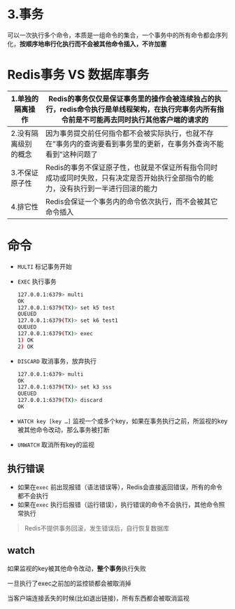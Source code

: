 # 3.事务

可以一次执行多个命令，本质是一组命令的集合，一个事务中的所有命令都会序列化，**按顺序地串行化执行而不会被其他命令插入，不许加塞**

# **Redis事务 VS 数据库事务**

| 1.单独的隔离操作 | Redis的事务仅仅是保证事务里的操作会被连续独占的执行，redis命令执行是单线程架构，在执行完事务内所有指令前是不可能再去同时执行其他客户端的请求的 |
| --- | --- |
| 2.没有隔离级别的概念 | 因为事务提交前任何指令都不会被实际执行，也就不存在”事务内的查询要看到事务里的更新，在事务外查询不能看到”这种问题了 |
| 3.不保证原子性 | Redis的事务不保证原子性，也就是不保证所有指令同时成功或同时失败，只有决定是否开始执行全部指令的能力，没有执行到一半进行回滚的能力 |
| 4.排它性 | Redis会保证一个事务内的命令依次执行，而不会被其它命令插入 |

# 命令

- `MULTI` 标记事务开始
- `EXEC` 执行事务
    
    ```bash
    127.0.0.1:6379> multi
    OK
    127.0.0.1:6379(TX)> set k5 test
    QUEUED
    127.0.0.1:6379(TX)> set k6 test1
    QUEUED
    127.0.0.1:6379(TX)> exec
    1) OK
    2) OK
    ```
    
- `DISCARD` 取消事务，放弃执行
    
    ```bash
    127.0.0.1:6379> multi
    OK
    127.0.0.1:6379(TX)> set k3 sss
    QUEUED
    127.0.0.1:6379(TX)> discard
    OK
    ```
    
- `WATCH key [key …]` 监视一个或多个key，如果在事务执行之前，所监视的key被其他命令改动，那么事务被打断
- `UNWATCH` 取消所有key的监视

## 执行错误

- 如果在`exec` 前出现报错（语法错误等），Redis会直接返回错误，所有的命令都不会执行
- 如果在`exec` 执行后报错（运行错误），执行错误的命令不会执行，其他命令照常执行

> Redis不提供事务回滚，发生错误后，自行恢复数据库
> 

## watch

如果监视的key被其他命令改动，**整个事务**执行失败

一旦执行了exec之前加的监控锁都会被取消掉

当客户端连接丢失的时候(比如退出链接)，所有东西都会被取消监视